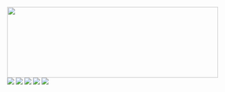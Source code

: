 <p>
  <img align="left" width="490" height="165" src="https://github-readme-stats.vercel.app/api?username=MiYazJE&show_icons=true&theme=radical"/>
  <p>
    <img src="http://views.whatilearened.today/views/github/MiYazJE/views.svg"/>
    <a href="https://github.com/MiYazJE/"><img src="https://img.shields.io/github/followers/MrStanDu33?color=%234CC61E&label=GitHub%20Followers%20%3A"/></a>
    <a href="https://github.com/Naereen/badges"><img src="https://img.shields.io/badge/badges-awesome-green.svg"/></a>
    <img src="https://img.shields.io/badge/Front End-React.js-42b883"/>
    <img src="https://img.shields.io/badge/Back End-Nodejs-f55247"/>
  </p>
</p><br/><br/>
